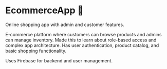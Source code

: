 # EcommerceApp 🛒

Online shopping app with admin and customer features.

E-commerce platform where customers can browse products and admins can manage inventory. Made this to learn about role-based access and complex app architecture. Has user authentication, product catalog, and basic shopping functionality.

Uses Firebase for backend and user management.
